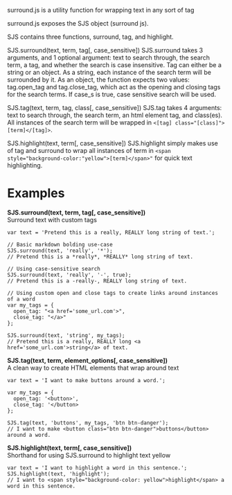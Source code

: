 surround.js is a utility function for wrapping text in any sort of tag

surround.js exposes the SJS object (surround js).

SJS contains three functions, surround, tag, and highlight.

SJS.surround(text, term, tag[, case_sensitive])
SJS.surround takes 3 arguments, and 1 optional argument: text to search through, the search term, a tag, and whether the search is case insensitive.  Tag can either be a string or an object.  As a string, each instance of the search term will be surrounded by it.  As an object, the function expects two values:  tag.open_tag and tag.close_tag, which act as the opening and closing tags for the search terms.  If case_s is true, case sensitive search will be used.

SJS.tag(text, term, tag, class[, case_sensitive])
SJS.tag takes 4 arguments: text to search through, the search term, an html element tag, and class(es).  All instances of the search term will be wrapped in ```<[tag] class="[class]">[term]</[tag]>```.

SJS.highlight(text, term[, case_sensitive])
SJS.highlight simply makes use of tag and surround to wrap all instances of term in ```<span style="background-color:"yellow">[term]</span>"``` for quick text highlighting. 

Examples
========

**SJS.surround(text, term, tag[, case_sensitive])**  
Surround text with custom tags
```
var text = 'Pretend this is a really, REALLY long string of text.';

// Basic markdown bolding use-case
SJS.surround(text, 'really', '*'); 
// Pretend this is a *really*, *REALLY* long string of text.

// Using case-sensitive search
SJS.surround(text, 'really', '-', true);
// Pretend this is a -really-, REALLY long string of text.

// Using custom open and close tags to create links around instances of a word
var my_tags = {
  open_tag: "<a href='some_url.com'>",
  close_tag: "</a>"
};

SJS.surround(text, 'string', my_tags);
// Pretend this is a really, REALLY long <a href='some_url.com'>string</a> of text.
```

**SJS.tag(text, term, element_options[, case_sensitive])**  
A clean way to create HTML elements that wrap around text
```
var text = 'I want to make buttons around a word.';

var my_tags = {
  open_tag: '<button>',
  close_tag: '</button>
};

SJS.tag(text, 'buttons', my_tags, 'btn btn-danger');
// I want to make <button class="btn btn-danger">buttons</button> around a word.
```

**SJS.highlight(text, term[, case_sensitive])**  
Shorthand for using SJS.surround to highlight text yellow
```
var text = 'I want to highlight a word in this sentence.';
SJS.highlight(text, 'highlight'); 
// I want to <span style="background-color: yellow">highlight</span> a word in this sentence.
```
